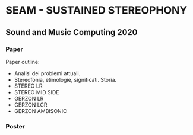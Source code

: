 # SEAM - SUSTAINED STEREOPHONY

## Sound and Music Computing 2020

### Paper

Paper outline:
 - Analisi dei problemi attuali.
 - Stereofonia, etimologie, significati. Storia.
 - STEREO LR
 - STEREO MID SIDE
 - GERZON LR
 - GERZON LCR
 - GERZON AMBISONIC

### Poster
